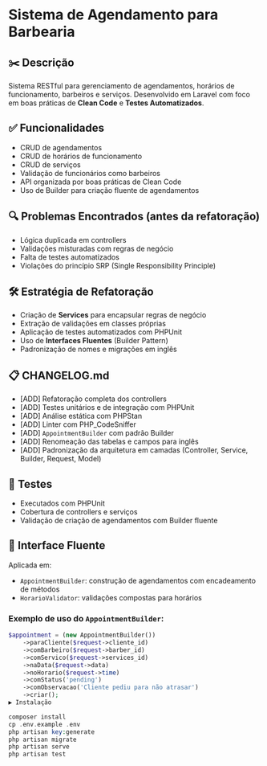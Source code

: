 # Sistema de Agendamento para Barbearia

## ✂️ Descrição
Sistema RESTful para gerenciamento de agendamentos, horários de funcionamento, barbeiros e serviços. Desenvolvido em Laravel com foco em boas práticas de **Clean Code** e **Testes Automatizados**.

## ✅ Funcionalidades
- CRUD de agendamentos
- CRUD de horários de funcionamento
- CRUD de serviços
- Validação de funcionários como barbeiros
- API organizada por boas práticas de Clean Code
- Uso de Builder para criação fluente de agendamentos

## 🔍 Problemas Encontrados (antes da refatoração)
- Lógica duplicada em controllers
- Validações misturadas com regras de negócio
- Falta de testes automatizados
- Violações do princípio SRP (Single Responsibility Principle)

## 🛠 Estratégia de Refatoração
- Criação de **Services** para encapsular regras de negócio
- Extração de validações em classes próprias
- Aplicação de testes automatizados com PHPUnit
- Uso de **Interfaces Fluentes** (Builder Pattern)
- Padronização de nomes e migrações em inglês

## 📋 CHANGELOG.md
- [ADD] Refatoração completa dos controllers
- [ADD] Testes unitários e de integração com PHPUnit
- [ADD] Análise estática com PHPStan
- [ADD] Linter com PHP_CodeSniffer
- [ADD] `AppointmentBuilder` com padrão Builder
- [ADD] Renomeação das tabelas e campos para inglês
- [ADD] Padronização da arquitetura em camadas (Controller, Service, Builder, Request, Model)

## 🧪 Testes
- Executados com PHPUnit
- Cobertura de controllers e serviços
- Validação de criação de agendamentos com Builder fluente

## 🧩 Interface Fluente
Aplicada em:
- `AppointmentBuilder`: construção de agendamentos com encadeamento de métodos
- `HorarioValidator`: validações compostas para horários

### Exemplo de uso do `AppointmentBuilder`:

```php
$appointment = (new AppointmentBuilder())
    ->paraCliente($request->cliente_id)
    ->comBarbeiro($request->barber_id)
    ->comServico($request->services_id)
    ->naData($request->data)
    ->noHorario($request->time)
    ->comStatus('pending')
    ->comObservacao('Cliente pediu para não atrasar')
    ->criar();
▶️ Instalação

composer install
cp .env.example .env
php artisan key:generate
php artisan migrate
php artisan serve
php artisan test
